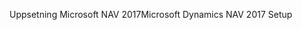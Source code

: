 <span data-ttu-id="bafcc-101">Uppsetning Microsoft NAV 2017</span><span class="sxs-lookup"><span data-stu-id="bafcc-101">Microsoft Dynamics NAV 2017 Setup</span></span>